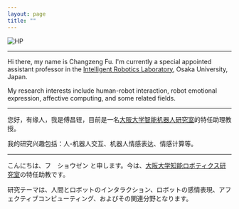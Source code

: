 ```yaml
---
layout: page
title: ""
---
```


![HP](https://user-images.githubusercontent.com/87885251/158344289-4293a593-291b-4d6e-8b34-8ebe229c2f59.png)

------

Hi there, my name is Changzeng Fu. I'm currently a special appointed assistant professor in the [Intelligent Robotics Laboratory](https://www.irl.sys.es.osaka-u.ac.jp/), Osaka University, Japan.

My research interests include human-robot interaction, robot emotional expression, affective computing, and some related fields.


------

您好，有缘人，我是傅昌锃，目前是一名[大阪大学智能机器人研究室](https://www.irl.sys.es.osaka-u.ac.jp/)的特任助理教授。

我的研究兴趣包括：人-机器人交互、机器人情感表达、情感计算等。


------

こんにちは、フ　ショウゼン と申します。今は、[大阪大学知能ロボティクス研究室](https://www.irl.sys.es.osaka-u.ac.jp/)の特任助教です。

研究テーマは、人間とロボットのインタラクション、ロボットの感情表現、アフェクティブコンピューティング、およびその関連分野となります。
